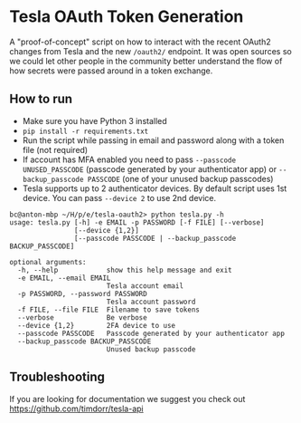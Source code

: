 # Tesla OAuth Token Generation
A "proof-of-concept" script on how to interact with the recent OAuth2 changes from Tesla and the new `/oauth2/` endpoint. It was open sources so we could let other people in the community better understand the flow of how secrets were passed around in a token exchange.

## How to run
- Make sure you have Python 3 installed
- `pip install -r requirements.txt`
- Run the script while passing in email and password along with a token file (not required)
- If account has MFA enabled you need to pass `--passcode UNUSED_PASSCODE` (passcode generated by your authenticator app) or `--backup_passcode PASSCODE` (one of your unused backup passcodes)
- Tesla supports up to 2 authenticator devices. By default script uses 1st device. You can pass `--device 2` to use 2nd device.

```
bc@anton-mbp ~/H/p/e/tesla-oauth2> python tesla.py -h
usage: tesla.py [-h] -e EMAIL -p PASSWORD [-f FILE] [--verbose]
                [--device {1,2}]
                [--passcode PASSCODE | --backup_passcode BACKUP_PASSCODE]

optional arguments:
  -h, --help            show this help message and exit
  -e EMAIL, --email EMAIL
                        Tesla account email
  -p PASSWORD, --password PASSWORD
                        Tesla account password
  -f FILE, --file FILE  Filename to save tokens
  --verbose             Be verbose
  --device {1,2}        2FA device to use
  --passcode PASSCODE   Passcode generated by your authenticator app
  --backup_passcode BACKUP_PASSCODE
                        Unused backup passcode
```

## Troubleshooting
If you are looking for documentation we suggest you check out https://github.com/timdorr/tesla-api
